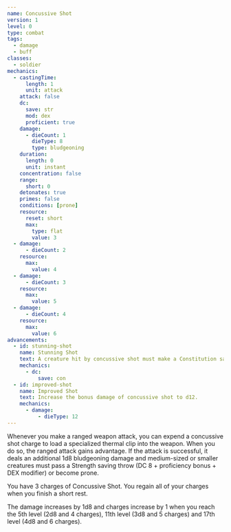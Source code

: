 ```yaml
---
name: Concussive Shot
version: 1
level: 0
type: combat
tags:
  - damage
  - buff
classes:
  - soldier
mechanics:
  - castingTime:
      length: 1
      unit: attack
    attack: false
    dc:
      save: str
      mod: dex
      proficient: true
    damage:
      - dieCount: 1
        dieType: 8
        type: bludgeoning
    duration:
      length: 0
      unit: instant
    concentration: false
    range:
      short: 0
    detonates: true
    primes: false
    conditions: [prone]
    resource:
      reset: short
      max:
        type: flat
        value: 3
  - damage:
      - dieCount: 2
    resource:
      max:
        value: 4
  - damage:
      - dieCount: 3
    resource:
      max:
        value: 5
  - damage:
      - dieCount: 4
    resource:
      max:
        value: 6
advancements:
  - id: stunning-shot
    name: Stunning Shot
    text: A creature hit by concussive shot must make a Constitution saving throw instead of a Strength saving throw. On a failed save, the creature is stunned until the end of its next turn.
    mechanics:
      - dc:
          save: con
  - id: improved-shot
    name: Improved Shot
    text: Increase the bonus damage of concussive shot to d12.
    mechanics:
      - damage:
          - dieType: 12
---
```

Whenever you make a ranged weapon attack, you can expend a concussive shot charge to load a specialized thermal clip into the weapon. When you do so, the ranged attack gains advantage. If the attack is successful, it deals an additional 1d8 bludgeoning damage and medium-sized or smaller creatures must pass a Strength saving throw (DC 8 + proficiency bonus + DEX modifier) or become prone.

You have 3 charges of Concussive Shot. You regain all of your charges when you finish a short rest.

The damage increases by 1d8 and charges increase by 1 when you reach the 5th level (2d8 and 4 charges), 11th level (3d8 and 5 charges) and 17th level (4d8 and 6 charges).
